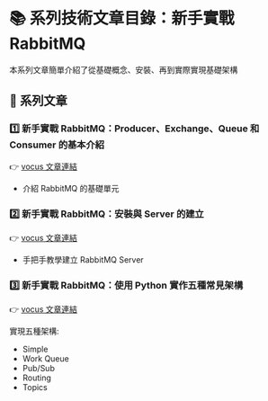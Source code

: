 # 📚 系列技術文章目錄：新手實戰 RabbitMQ

本系列文章簡單介紹了從基礎概念、安裝、再到實際實現基礎架構

## 📘 系列文章

### 1️⃣ 新手實戰 RabbitMQ：Producer、Exchange、Queue 和 Consumer 的基本介紹
👉 [vocus 文章連結](https://vocus.cc/article/68843e33fd89780001a9f240)
- 介紹 RabbitMQ 的基礎單元

### 2️⃣ 新手實戰 RabbitMQ：安裝與 Server 的建立
👉 [vocus 文章連結](https://vocus.cc/article/688d6204fd8978000193c996)
- 手把手教學建立 RabbitMQ Server

### 3️⃣ 新手實戰 RabbitMQ：使用 Python 實作五種常見架構
👉 [vocus 文章連結](https://vocus.cc/article/6896a012fd89780001465155)

實現五種架構:
- Simple
- Work Queue
- Pub/Sub
- Routing
- Topics